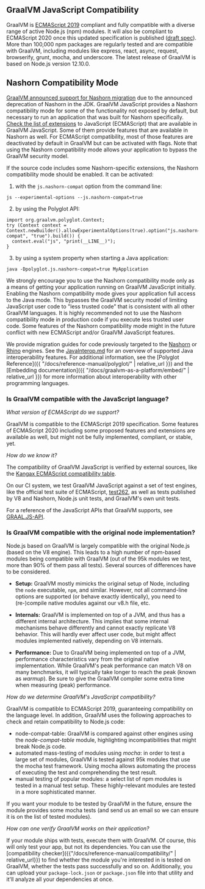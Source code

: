 ## GraalVM JavaScript Compatibility

GraalVM is [ECMAScript 2019](http://www.ecma-international.org/ecma-262/10.0/index.html) compliant and fully compatible with a diverse range of active Node.js (npm) modules.
It will also be compliant to ECMAScript 2020 once this updated specification is published ([draft spec](https://tc39.github.io/ecma262/)).
More than 100,000 npm packages are regularly tested and are compatible with GraalVM, including modules like express, react, async, request, browserify, grunt, mocha, and underscore.
The latest release of GraalVM is based on Node.js version 12.10.0.

## Nashorn Compatibility Mode

[GraalVM announced support for Nashorn migration](https://medium.com/graalvm/oracle-graalvm-announces-support-for-nashorn-migration-c04810d75c1f)
due to the announced deprecation of Nashorn in the JDK. GraalVM JavaScript
provides a Nashorn compatibility mode for some of the functionality not exposed
by default, but necessary to run an application that was built for Nashorn
specifically. [Check the list of extensions](https://github.com/graalvm/graaljs/blob/master/docs/user/NashornMigrationGuide.md#extensions-only-available-in-nashorn-compatibility-mode)
to JavaScript (ECMAScript) that are available in GraalVM JavaScript. Some of
them provide features that are available in Nashorn as well. For ECMAScript
compatibility, most of those features are deactivated by default in GraalVM but
can be activated with flags. Note that using the Nashorn compatibility mode
allows your application to bypass the GraalVM security model.

If the source code includes some Nashorn-specific extensions, the Nashorn
compatibility mode should be enabled. It can be activated:
1. with the `js.nashorn-compat` option from the command line:
```
js --experimental-options --js.nashorn-compat=true
```
2. by using the Polyglot API:
```
import org.graalvm.polyglot.Context;
try (Context context = Context.newBuilder().allowExperimentalOptions(true).option("js.nashorn-compat", "true").build()) {
  context.eval("js", "print(__LINE__)");
}
```
3. by using a system property when starting a Java application:
```
java -Dpolyglot.js.nashorn-compat=true MyApplication
```

We strongly encourage you to use the Nashorn compatibility mode only as a means
of getting your application running on GraalVM JavaScript initially. Enabling
the Nashorn compatibility mode gives your application full access to the Java
mode. This bypasses the GraalVM security model of limiting JavaScript user code
to "less trusted code" that is consistent with all other GraalVM languages. It
is highly recommended not to use the Nashorn compatibility mode in production
code if you execute less trusted user code. Some features of the Nashorn
compatibility mode might in the future conflict with new ECMAScript and/or
GraalVM JavaScript features.

We provide migration guides for code previously targeted to the [Nashorn](https://github.com/graalvm/graaljs/blob/master/docs/user/NashornMigrationGuide.md) or [Rhino](https://github.com/graalvm/graaljs/blob/master/docs/user/RhinoMigrationGuide.md) engines.
See the [JavaInterop.md](https://github.com/graalvm/graaljs/blob/master/docs/user/JavaInterop.md) for an overview of supported Java interoperability features.
For additional information, see the [Polyglot Reference]({{ "/docs/reference-manual/polyglot/" | relative_url }}) and the
[Embedding documentation]({{ "/docs/graalvm-as-a-platform/embed/" | relative_url }})
for more information about interoperability with other programming languages.

### Is GraalVM compatible with the JavaScript language?

_What version of ECMAScript do we support?_

GraalVM is compatible to the ECMAScript 2019 specification.
Some features of ECMAScript 2020 including some proposed features and extensions are available as well, but might not be fully implemented, compliant, or stable, yet.

_How do we know it?_

The compatibility of GraalVM JavaScript is verified by external sources, like the [Kangax ECMAScript compatibility table](https://kangax.github.io/compat-table/es6/).

On our CI system, we test GraalVM JavaScript against a set of test engines, like the official test suite of ECMAScript, [test262](https://github.com/tc39/test262), as well as tests published by V8 and Nashorn, Node.js unit tests, and GraalVM's own unit tests.

For a reference of the JavaScript APIs that GraalVM supports, see [GRAAL.JS-API](https://github.com/graalvm/graaljs/blob/master/docs/user/JavaScriptCompatibility.md).

### Is GraalVM compatible with the original node implementation?

Node.js based on GraalVM is largely compatible with the original Node.js (based on the V8 engine).
This leads to a high number of npm-based modules being compatible with GraalVM (out of the 95k modules we test, more than 90% of them pass all tests).
Several sources of differences have to be considered.

- **Setup:**
GraalVM mostly mimicks the original setup of Node, including the `node` executable, `npm`, and similar. However, not all command-line options are supported (or behave exactly identically), you need to (re-)compile native modules against our v8.h file, etc.

- **Internals:**
GraalVM is implemented on top of a JVM, and thus has a different internal architecture. This implies that some internal mechanisms behave differently and cannot exactly replicate V8 behavior. This will hardly ever affect user code, but might affect modules implemented natively, depending on V8 internals.

- **Performance:**
Due to GraalVM being implemented on top of a JVM, performance characteristics vary from the original native implementation. While GraalVM's peak performance can match V8 on many benchmarks, it will typically take longer to reach the peak (known as _warmup_). Be sure to give the GraalVM compiler some extra time when measuring (peak) performance.

_How do we determine GraalVM's JavaScript compatibility?_

GraalVM is compatible to ECMAScript 2019, guaranteeing compatibility on the language level.
In addition, GraalVM uses the following approaches to check and retain compatibility to Node.js code:

* node-compat-table: GraalVM is compared against other engines using the _node-compat-table_ module, highlighting incompatibilities that might break Node.js code.
* automated mass-testing of modules using _mocha_: in order to test a large set of modules, GraalVM is tested against 95k modules that use the mocha test framework. Using mocha allows automating the process of executing the test and comprehending the test result.
* manual testing of popular modules: a select list of npm modules is tested in a manual test setup. These highly-relevant modules are tested in a more sophisticated manner.

If you want your module to be tested by GraalVM in the future, ensure the module provides some mocha tests (and send us an email so we can ensure it is on the list of tested modules).

_How can one verify GraalVM works on their application?_

If your module ships with tests, execute them with GraalVM.
Of course, this will only test your app, but not its dependencies.
You can use the [compatibility checker]({{"/docs/reference-manual/compatibility/" | relative_url}}) to find whether the module you're interested in is tested on GraalVM, whether the tests pass successfully and so on.
Additionally, you can upload your `package-lock.json` or `package.json` file into that utility and it'll analyze all your dependencies at once.

